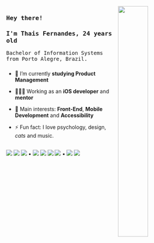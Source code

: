 <img align="right" width="40%" src="https://media2.giphy.com/media/LMcB8XospGZO8UQq87/giphy.gif?cid=ecf05e4741bce68b6f940ff1ad9e1167f8d8351d382e3982&rid=giphy.gif"/>

### <samp>Hey there! </samp>

### <samp> I'm Thais Fernandes, 24 years old </samp>

<samp>Bachelor of Information Systems from Porto Alegre, Brazil. </samp>

###

- 🔭 I’m currently **studying Product Management**

- 👩🏻‍💻 Working as an **iOS developer** and **mentor** 

- 🔎 Main interests: **Front-End**, **Mobile Development** and **Accessibility**

<!-- [<img align="right" src="https://github-readme-stats.vercel.app/api?username=thaisrfernandes&show_icons=true&theme=radical&hide_border=true" alt="Thais Stats" width="40%" /> ](https://github.com/thaisrfernandes) -->

- ⚡ Fun fact: I love psychology, design, *cats* and music.

##

<img src="https://img.shields.io/badge/-Swift-orange" /> <img src="https://img.shields.io/badge/-SwiftUI-yellow" /> <img src="https://img.shields.io/badge/-UIKit-white" /> ▪️ <img src="https://img.shields.io/badge/-Typescript-ff69b4" /> <img src="https://img.shields.io/badge/-Javascript-green" /> <img src="https://img.shields.io/badge/-React%20Native-blueviolet" /> <img src="https://img.shields.io/badge/-React%20JS-green" /> ▪️ <img src="https://img.shields.io/badge/-CSS-blue" /> <img src="https://img.shields.io/badge/-HTML-yellowgreen" /> 
